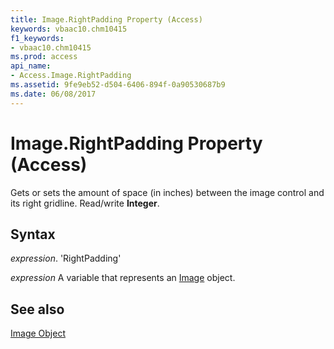 ```yaml
---
title: Image.RightPadding Property (Access)
keywords: vbaac10.chm10415
f1_keywords:
- vbaac10.chm10415
ms.prod: access
api_name:
- Access.Image.RightPadding
ms.assetid: 9fe9eb52-d504-6406-894f-0a90530687b9
ms.date: 06/08/2017
---
```



# Image.RightPadding Property (Access)

Gets or sets the amount of space (in inches) between the image control and its right gridline. Read/write  **Integer**.


## Syntax

 _expression_. 'RightPadding'

 _expression_ A variable that represents an [Image](./Access.Image.md) object.


## See also


[Image Object](Access.Image.md)

